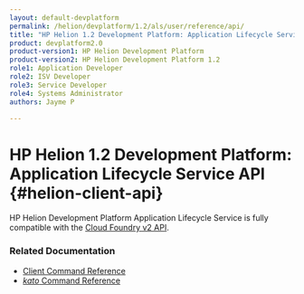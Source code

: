 ```yaml
---
layout: default-devplatform
permalink: /helion/devplatform/1.2/als/user/reference/api/
title: "HP Helion 1.2 Development Platform: Application Lifecycle Service API "
product: devplatform2.0
product-version1: HP Helion Development Platform
product-version2: HP Helion Development Platform 1.2
role1: Application Developer 
role2: ISV Developer
role3: Service Developer
role4: Systems Administrator
authors: Jayme P

---
```

<!--UNDER REVISION-->

# HP Helion 1.2 Development Platform: Application Lifecycle Service API {#helion-client-api}

HP Helion Development Platform Application Lifecycle Service is fully compatible with the [Cloud Foundry v2 API](http://docs.cloudfoundry.org/services/api-v2.0.html).

### Related Documentation

* [Client Command Reference](/helion/devplatform/1.2/als/user/reference/client-ref/)
* [*kato* Command Reference](/helion/devplatform/1.2/als/admin/reference/kato-ref/)

